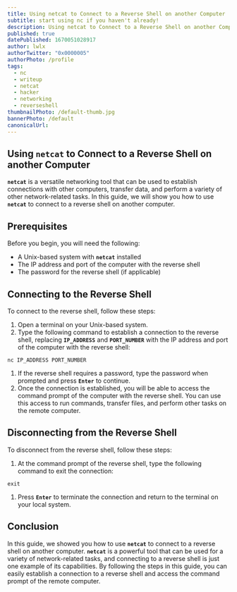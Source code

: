 ```yaml
---
title: Using netcat to Connect to a Reverse Shell on another Computer
subtitle: start using nc if you haven't already!
description: Using netcat to Connect to a Reverse Shell on another Computer
published: true
datePublished: 1670051028917
author: lwlx
authorTwitter: "0x0000005"
authorPhoto: /profile
tags:
  - nc
  - writeup
  - netcat
  - hacker
  - networking
  - reverseshell
thumbnailPhoto: /default-thumb.jpg
bannerPhoto: /default
canonicalUrl:
---
```


## **Using `netcat` to Connect to a Reverse Shell on another Computer**

**`netcat`** is a versatile networking tool that can be used to establish connections with other computers, transfer data, and perform a variety of other network-related tasks. In this guide, we will show you how to use **`netcat`** to connect to a reverse shell on another computer.

## **Prerequisites**

Before you begin, you will need the following:

- A Unix-based system with **`netcat`** installed
- The IP address and port of the computer with the reverse shell
- The password for the reverse shell (if applicable)

## **Connecting to the Reverse Shell**

To connect to the reverse shell, follow these steps:

1. Open a terminal on your Unix-based system.
2. Type the following command to establish a connection to the reverse shell, replacing **`IP_ADDRESS`** and **`PORT_NUMBER`** with the IP address and port of the computer with the reverse shell:

```
nc IP_ADDRESS PORT_NUMBER
```

1. If the reverse shell requires a password, type the password when prompted and press **`Enter`** to continue.
2. Once the connection is established, you will be able to access the command prompt of the computer with the reverse shell. You can use this access to run commands, transfer files, and perform other tasks on the remote computer.

## **Disconnecting from the Reverse Shell**

To disconnect from the reverse shell, follow these steps:

1. At the command prompt of the reverse shell, type the following command to exit the connection:

```
exit
```

1. Press **`Enter`** to terminate the connection and return to the terminal on your local system.

## **Conclusion**

In this guide, we showed you how to use **`netcat`** to connect to a reverse shell on another computer. **`netcat`** is a powerful tool that can be used for a variety of network-related tasks, and connecting to a reverse shell is just one example of its capabilities. By following the steps in this guide, you can easily establish a connection to a reverse shell and access the command prompt of the remote computer.